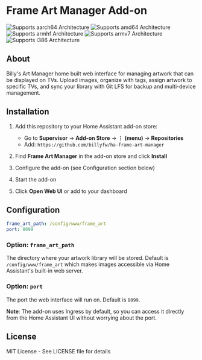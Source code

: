 # Frame Art Manager Add-on

![Supports aarch64 Architecture][aarch64-shield]
![Supports amd64 Architecture][amd64-shield]
![Supports armhf Architecture][armhf-shield]
![Supports armv7 Architecture][armv7-shield]
![Supports i386 Architecture][i386-shield]

## About

Billy's Art Manager home built web interface for managing artwork that can be displayed on TVs. Upload images, organize with tags, assign artwork to specific TVs, and sync your library with Git LFS for backup and multi-device management.

## Installation

1. Add this repository to your Home Assistant add-on store:
   - Go to **Supervisor** → **Add-on Store** → **⋮ (menu)** → **Repositories**
   - Add: `https://github.com/billyfw/ha-frame-art-manager`

2. Find **Frame Art Manager** in the add-on store and click **Install**

3. Configure the add-on (see Configuration section below)

4. Start the add-on

5. Click **Open Web UI** or add to your dashboard

## Configuration

```yaml
frame_art_path: /config/www/frame_art
port: 8099
```

### Option: `frame_art_path`

The directory where your artwork library will be stored. Default is `/config/www/frame_art` which makes images accessible via Home Assistant's built-in web server.

### Option: `port`

The port the web interface will run on. Default is `8099`.

**Note**: The add-on uses Ingress by default, so you can access it directly from the Home Assistant UI without worrying about the port.

## License

MIT License - See LICENSE file for details

[aarch64-shield]: https://img.shields.io/badge/aarch64-yes-green.svg
[amd64-shield]: https://img.shields.io/badge/amd64-yes-green.svg
[armhf-shield]: https://img.shields.io/badge/armhf-yes-green.svg
[armv7-shield]: https://img.shields.io/badge/armv7-yes-green.svg
[i386-shield]: https://img.shields.io/badge/i386-yes-green.svg
